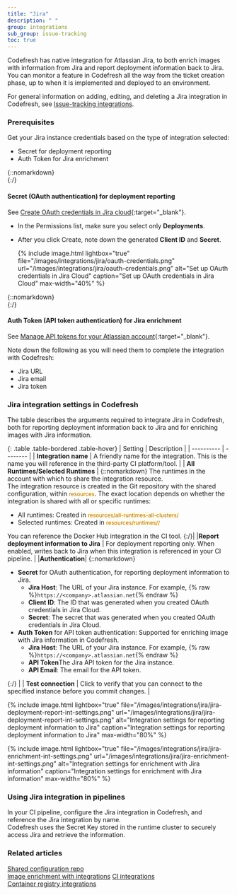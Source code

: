 ```yaml
---
title: "Jira"
description: " "
group: integrations
sub_group: issue-tracking
toc: true
---
```



Codefresh has native integration for Atlassian Jira, to both enrich images with information from Jira and report deployment information back to Jira. You can monitor a feature in Codefresh all the way from the ticket creation phase, up to when it is implemented and deployed to an environment.  

For general information on adding, editing, and deleting a Jira integration in Codefresh, see [Issue-tracking integrations]({{site.baseurl}}/docs/integrations/issue-tracking/).



### Prerequisites
Get your Jira instance credentials based on the type of integration selected:
  * Secret for deployment reporting
  * Auth Token for Jira enrichment

{::nomarkdown} 
<br>
{:/}

#### Secret (OAuth authentication) for deployment reporting
See [Create OAuth credentials in Jira cloud](https://support.atlassian.com/jira-cloud-administration/docs/integrate-with-self-hosted-tools-using-oauth/?permissionViolation=true){:target="\_blank"}.  

* In the Permissions list, make sure you select only **Deployments**.
* After you click Create, note down the generated **Client ID** and **Secret**.  
  	
	{% include 
	image.html 
	lightbox="true" 
	file="/images/integrations/jira/oauth-credentials.png" 
	url="/images/integrations/jira/oauth-credentials.png" 
	alt="Set up OAuth credentials in Jira Cloud" 
	caption="Set up OAuth credentials in Jira Cloud"
  max-width="40%" 
   %}

{::nomarkdown} 
<br>
{:/}

#### Auth Token (API token authentication) for Jira enrichment
See [Manage API tokens for your Atlassian account](https://support.atlassian.com/atlassian-account/docs/manage-api-tokens-for-your-atlassian-account/){:target="\_blank"}.  

Note down the following as you will need them to complete the integration with Codefresh:  
  * Jira URL
  * Jira email 
  * Jira token


### Jira integration settings in Codefresh

The table describes the arguments required to integrate Jira in Codefresh, both for reporting deployment information back to Jira and for enriching images with Jira information.  

{: .table .table-bordered .table-hover}
| Setting    | Description     | 
| ----------  |  -------- | 
| **Integration name**       | A friendly name for the integration. This is the name you will reference in the third-party CI platform/tool. |
| **All Runtimes/Selected Runtimes**   | {::nomarkdown} The runtimes in the account with which to share the integration resource. <br>The integration resource is created in the Git repository with the shared configuration, within <span style="font-family: var(--font-family-monospace); font-size: 87.5%; color: #ad6800; background-color: #fffbe6">resources</span>. The exact location depends on whether the integration is shared with all or specific runtimes: <br><ul><li>All runtimes: Created in <span style="font-family: var(--font-family-monospace); font-size: 87.5%; color: #ad6800; background-color: #fffbe6">resources/all-runtimes-all-clusters/</span></li><li>Selected runtimes: Created in <span style="font-family: var(--font-family-monospace); font-size: 87.5%; color: #ad6800; background-color: #fffbe6">resources/runtimes/<runtime-name>/</span></li></ul> You can reference the Docker Hub integration in the CI tool. {:/}|
|**Report deployment information to Jira** | For deployment reporting only. When enabled, writes back to Jira when this integration is referenced in your CI pipeline. |
|**Authentication**| {::nomarkdown} <ul><li><b>Secret</b> for OAuth authentication, for reporting deployment information to Jira.<ul><li><b>Jira Host</b>: The URL of your Jira instance. For example, {% raw %}`https://<company>.atlassian.net`{% endraw %}</li><li><b>Client ID</b>: The ID that was generated when you created OAuth credentials in Jira Cloud. </li><li><b>Secret</b>: The secret that was generated when you created OAuth credentials in Jira Cloud. </li></ul><li><b>Auth Token</b> for API token authentication: Supported for enriching image with Jira information in Codefresh.<ul><li><b>Jira Host</b>: The URL of your Jira instance. For example, {% raw %}`https://<company>.atlassian.net`{% endraw %}</li><li><b>API Token</b>The Jira API token for the Jira instance.</li><li><b>API Email</b>: The email for the API token.</li></ul></li></ul> {:/} |
| **Test connection**       | Click to verify that you can connect to the specified instance before you commit changes. |


  {% include 
	image.html 
	lightbox="true" 
	file="/images/integrations/jira/jira-deployment-report-int-settings.png" 
	url="/images/integrations/jira/jira-deployment-report-int-settings.png" 
	alt="Integration settings for reporting deployment information to Jira" 
	caption="Integration settings for reporting deployment information to Jira"
  max-width="80%" 
%}

  {% include 
	image.html 
	lightbox="true" 
	file="/images/integrations/jira/jira-enrichment-int-settings.png" 
	url="/images/integrations/jira/jira-enrichment-int-settings.png" 
	alt="Integration settings for enrichment with Jira information" 
	caption="Integration settings for enrichment with Jira information"
  max-width="80%" 
%}
 
<!---### View deployment information in Jira

### View enriched Jira information--->



### Using Jira integration in pipelines
In your CI pipeline, configure the Jira integration in Codefresh, and reference the Jira integration by name.  
Codefresh uses the Secret Key stored in the runtime cluster to securely access Jira and retrieve the information. 

### Related articles
[Shared configuration repo]({{site.baseurl}}/docs/reference/shared-configuration/)  
[Image enrichment with integrations]({{site.baseurl}}/docs/integrations/image-enrichment-overview/)
[CI integrations]({{site.baseurl}}/docs/integrations/ci-integrations/)  
[Container registry integrations]({{site.baseurl}}/docs/integrations/container-registries/)  
